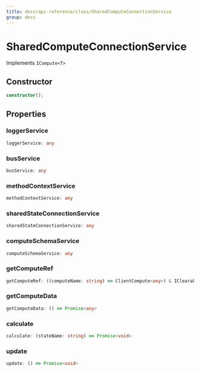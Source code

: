 ```yaml
---
title: docs/api-reference/class/SharedComputeConnectionService
group: docs
---
```


# SharedComputeConnectionService

Implements `ICompute<T>`

## Constructor

```ts
constructor();
```

## Properties

### loggerService

```ts
loggerService: any
```

### busService

```ts
busService: any
```

### methodContextService

```ts
methodContextService: any
```

### sharedStateConnectionService

```ts
sharedStateConnectionService: any
```

### computeSchemaService

```ts
computeSchemaService: any
```

### getComputeRef

```ts
getComputeRef: ((computeName: string) => ClientCompute<any>) & IClearableMemoize<string> & IControlMemoize<string, ClientCompute<any>>
```

### getComputeData

```ts
getComputeData: () => Promise<any>
```

### calculate

```ts
calculate: (stateName: string) => Promise<void>
```

### update

```ts
update: () => Promise<void>
```
